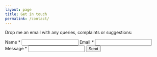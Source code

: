 ```yaml
---
layout: page
title: Get in touch
permalink: /contact/
---
```


Drop me an email with any queries, complaints or suggestions:

<form action="https://formspree.io/joey@pie.co.de" method="POST">
<label for="name">Name <span class="red">*</span></label>
<input type="text" name="name" required>
<label for="_replyto">Email <span class="red">*</span></label>
<input type="email" name="_replyto" required>
<label for="message">Message <span class="red">*</span></label>
<input type="textarea" rows="4" cols="50" name="message" required>
<input type="submit" value="Send">
</form>